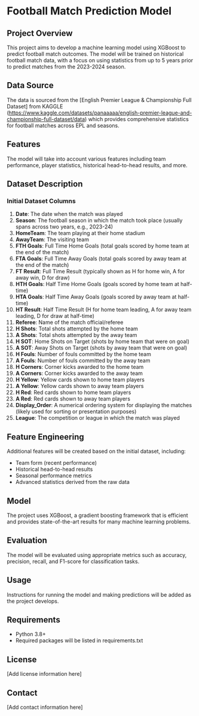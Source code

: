 # Football Match Prediction Model

## Project Overview
This project aims to develop a machine learning model using XGBoost to predict football match outcomes. The model will be trained on historical football match data, with a focus on using statistics from up to 5 years prior to predict matches from the 2023-2024 season.

## Data Source
The data is sourced from the [English Premier League & Championship Full Dataset] from KAGGLE (https://www.kaggle.com/datasets/panaaaaa/english-premier-league-and-championship-full-dataset/data) which provides comprehensive statistics for football matches across EPL and seasons.

## Features
The model will take into account various features including team performance, player statistics, historical head-to-head results, and more.

## Dataset Description

### Initial Dataset Columns

1. **Date**: The date when the match was played
2. **Season**: The football season in which the match took place (usually spans across two years, e.g., 2023-24)
3. **HomeTeam**: The team playing at their home stadium
4. **AwayTeam**: The visiting team
5. **FTH Goals**: Full Time Home Goals (total goals scored by home team at the end of the match)
6. **FTA Goals**: Full Time Away Goals (total goals scored by away team at the end of the match)
7. **FT Result**: Full Time Result (typically shown as H for home win, A for away win, D for draw)
8. **HTH Goals**: Half Time Home Goals (goals scored by home team at half-time)
9. **HTA Goals**: Half Time Away Goals (goals scored by away team at half-time)
10. **HT Result**: Half Time Result (H for home team leading, A for away team leading, D for draw at half-time)
11. **Referee**: Name of the match official/referee
12. **H Shots**: Total shots attempted by the home team
13. **A Shots**: Total shots attempted by the away team
14. **H SOT**: Home Shots on Target (shots by home team that were on goal)
15. **A SOT**: Away Shots on Target (shots by away team that were on goal)
16. **H Fouls**: Number of fouls committed by the home team
17. **A Fouls**: Number of fouls committed by the away team
18. **H Corners**: Corner kicks awarded to the home team
19. **A Corners**: Corner kicks awarded to the away team
20. **H Yellow**: Yellow cards shown to home team players
21. **A Yellow**: Yellow cards shown to away team players
22. **H Red**: Red cards shown to home team players
23. **A Red**: Red cards shown to away team players
24. **Display_Order**: A numerical ordering system for displaying the matches (likely used for sorting or presentation purposes)
25. **League**: The competition or league in which the match was played

## Feature Engineering
Additional features will be created based on the initial dataset, including:
- Team form (recent performance)
- Historical head-to-head results
- Seasonal performance metrics
- Advanced statistics derived from the raw data

## Model
The project uses XGBoost, a gradient boosting framework that is efficient and provides state-of-the-art results for many machine learning problems.

## Evaluation
The model will be evaluated using appropriate metrics such as accuracy, precision, recall, and F1-score for classification tasks.

## Usage
Instructions for running the model and making predictions will be added as the project develops.

## Requirements
- Python 3.8+
- Required packages will be listed in requirements.txt

## License
[Add license information here]

## Contact
[Add contact information here]
